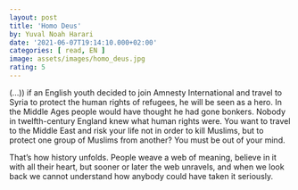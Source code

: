 ```yaml
---
layout: post
title: 'Homo Deus'
by: Yuval Noah Harari
date: '2021-06-07T19:14:10.000+02:00'
categories: [ read, EN ]
image: assets/images/homo_deus.jpg
rating: 5
---
```


(...)) if an English youth decided to join Amnesty International and travel to Syria to protect the human rights of refugees, he will be seen as a hero. In the Middle Ages people would have thought he had gone bonkers. Nobody in twelfth-century England knew what human rights were. You want to travel to the Middle East and risk your life not in order to kill Muslims, but to protect one group of Muslims from another? You must be out of your mind.

That’s how history unfolds. People weave a web of meaning, believe in it with all their heart, but sooner or later the web unravels, and when we look back we cannot understand how anybody could have taken it seriously.